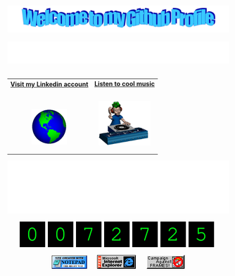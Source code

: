 <!-- "Hero" Header -->
<div align="center">
  <img src="https://github.com/furkandvrc/about/blob/main/images/welcome.png" style="max-width: 100%;" alt="Welcome to my Github Profile" />
  <br />
  <br />
  <img height="50" alt="My Name is Furkan and I like Flutter" src="images/personal_note.svg" />
  <br />
  <br />

</div>
<table width="100%" align="center">
<tr>
<td align="center">
<a href="[https://brunnerliv.io](https://www.linkedin.com/in/furkan-d-88751b166/)">
<strong>Visit my Linkedin account </strong>
<br />
<br />
<br />

<p>
<img alt="Globe" height="80" src="images/globe.gif">
</a>
</p>

</td>


<td align="center">
<a href="https://open.spotify.com/playlist/7qnyG3vm3pFSdxoo5TLW1h?si=f17d94f1fa0b4dbc">
<strong>Listen to cool music</strong>
<br />
<br />


<p>
<img height="100" alt="Music" src="images/music.gif"> 
</a>
</p>

</td>
</tr>
</table>
</div>

<!-- Footer -->

<div align="center">

<img height="120" alt="Thanks for visiting me" width="100%" src="https://github.com/furkandvrc/about/blob/main/images/marquee.svg" />
<br />

![Visitor Count](https://github.com/furkandvrc/about/blob/main/count.svg)


<img src="https://github.com/furkandvrc/about/blob/main/images/notepad.gif" alt="Site created with Notepad" height="30" />
<!-- "margin-right: whatever;" -->
<span>&nbsp;&nbsp;&nbsp;&nbsp;</span>  
<img src="https://github.com/furkandvrc/about/blob/main/images/ie_logo.gif" alt="Microsoft Internet Explorer" />
<span>&nbsp;&nbsp;&nbsp;&nbsp;</span>  
<img src="https://github.com/furkandvrc/about/blob/main/images/noframes.gif" alt="Microsoft Internet Explorer" />

</div>
